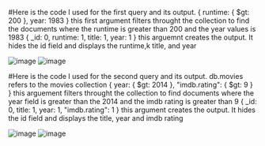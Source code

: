 #Here is the code I used for the first query and its output. 
{ runtime: { $gt: 200 }, year: 1983 } this first argument filters throught the collection to find the documents where the runtime is greater than 200 and the year values is 1983
{ _id: 0, runtime: 1, title: 1, year: 1 } this arguemnt creates the output. It hides the id field and displays the runtime,k title, and year

![image](https://github.com/henrykrain/hw3/assets/120867004/38d56972-1d0d-401d-903b-885a8429131c)
![image](https://github.com/henrykrain/hw3/assets/120867004/f33c43b9-030e-471c-ba10-71e69f185700)


#Here is the code I used for the second query and its output.
db.movies refers to the movies collection
{ year: { $gt: 2014 }, "imdb.rating": { $gt: 9 } } this arguement filters throught the collection to find documents where the year field is greater than the 2014 and the imdb rating is greater than 9
{ _id: 0, title: 1, year: 1, "imdb.rating": 1 } this argument creates the output. It hides the id field and displays the title, year and imdb rating

![image](https://github.com/henrykrain/hw3/assets/120867004/6da6b6cf-3c0b-4d70-8279-09d00dcc55d9)
![image](https://github.com/henrykrain/hw3/assets/120867004/0839e109-43d4-4d6b-a0b9-f12e0389bd90)
